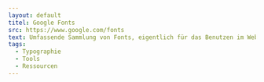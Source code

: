 ```yaml
---
layout: default
titel: Google Fonts
src: https://www.google.com/fonts
text: Umfassende Sammlung von Fonts, eigentlich für das Benutzen im Web gedacht, können aber auch alle herunter geladen werden.
tags:
  - Typographie
  - Tools
  - Ressourcen
---
```

